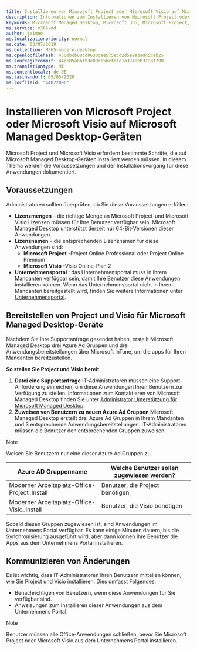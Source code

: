 ```yaml
---
title: Installieren von Microsoft Project oder Microsoft Visio auf Microsoft Managed Desktop-Geräten
description: Informationen zum Installieren von Microsoft Project oder Microsoft Visio auf Microsoft Managed Desktop-Geräten
keywords: Microsoft Managed Desktop, Microsoft 365, Microsoft Project, Microsoft Visio
ms.service: m365-md
author: jaimeo
ms.localizationpriority: normal
ms.date: 03/07/2019
ms.collection: M365-modern-desktop
ms.openlocfilehash: 450dbcb08cd0636dae575ecd2d5e9abadc5ceb25
ms.sourcegitcommit: 44e685a0b193e89de5befb1e1a3740eb31931799
ms.translationtype: MT
ms.contentlocale: de-DE
ms.lasthandoff: 05/05/2020
ms.locfileid: "44022096"
---
```

# <a name="install-microsoft-project-or-microsoft-visio-on-microsoft-managed-desktop-devices"></a>Installieren von Microsoft Project oder Microsoft Visio auf Microsoft Managed Desktop-Geräten

Microsoft Project und Microsoft Visio erfordern bestimmte Schritte, die auf Microsoft Managed Desktop-Geräten installiert werden müssen. In diesem Thema werden die Voraussetzungen und der Installationsvorgang für diese Anwendungen dokumentiert.

## <a name="prerequisites"></a>Voraussetzungen

Administratoren sollten überprüfen, ob Sie diese Voraussetzungen erfüllen:
- **Lizenzmengen** – die richtige Menge an Microsoft Project-und Microsoft Visio Lizenzen müssen für Ihre Benutzer verfügbar sein. Microsoft Managed Desktop unterstützt derzeit nur 64-Bit-Versionen dieser Anwendungen. 
- **Lizenznamen** – die entsprechenden Lizenznamen für diese Anwendungen sind:
    - **Microsoft Project** -Project Online Professional oder Project Online Premium
    - **Microsoft Visio** -Visio Online-Plan 2
- **Unternehmensportal** : das Unternehmensportal muss in Ihrem Mandanten verfügbar sein, damit Ihre Benutzer diese Anwendungen installieren können. Wenn das Unternehmensportal nicht in Ihrem Mandanten bereitgestellt wird, finden Sie weitere Informationen unter [Unternehmensportal](company-portal.md).

## <a name="deploy-project-and-visio-for-microsoft-managed-desktop-devices"></a>Bereitstellen von Project und Visio für Microsoft Managed Desktop-Geräte
Nachdem Sie Ihre Supportanfrage gesendet haben, erstellt Microsoft Managed Desktop drei Azure Ad Gruppen und drei Anwendungsbereitstellungen über Microsoft InTune, um die apps für Ihren Mandanten bereitzustellen.  

**So stellen Sie Project und Visio bereit**
1. **Datei eine Supportanfrage** IT-Administratoren müssen eine Support-Anforderung einreichen, um diese Anwendungen Ihren Benutzern zur Verfügung zu stellen. Informationen zum Kontaktieren von Microsoft Managed Desktop finden Sie unter [Administrator Unterstützung für Microsoft Managed Desktop](../working-with-managed-desktop/admin-support.md).
2. **Zuweisen von Benutzern zu neuen Azure Ad Gruppen** Microsoft Managed Desktop erstellt drei Azure Ad Gruppen in Ihrem Mandanten und 3 entsprechende Anwendungsbereitstellungen. IT-Administratoren müssen die Benutzer den entsprechenden Gruppen zuweisen.

>[!NOTE]
>Weisen Sie Benutzern nur eine dieser Azure Ad Gruppen zu. 

Azure AD Gruppenname | Welche Benutzer sollen zugewiesen werden?   
 --- | ---
Moderner Arbeitsplatz-Office-Project_Install | Benutzer, die Project benötigen
Moderner Arbeitsplatz-Office-Visio_Install | Benutzer, die Visio benötigen

Sobald diesen Gruppen zugewiesen ist, sind Anwendungen im Unternehmens Portal verfügbar. Es kann einige Minuten dauern, bis die Synchronisierung ausgeführt wird, aber dann können Ihre Benutzer die Apps aus dem Unternehmens Portal installieren. 

## <a name="communicate-changes"></a>Kommunizieren von Änderungen
Es ist wichtig, dass IT-Administratoren ihren Benutzern mitteilen können, wie Sie Project und Visio installieren. Dies umfasst Folgendes: 
- Benachrichtigen von Benutzern, wenn diese Anwendungen für Sie verfügbar sind. 
- Anweisungen zum Installieren dieser Anwendungen aus dem Unternehmens Portal.

>[!NOTE]
>Benutzer müssen alle Office-Anwendungen schließen, bevor Sie Microsoft Project oder Microsoft Visio aus dem Unternehmens Portal installieren. 
